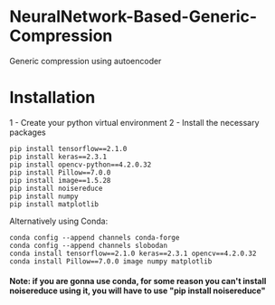 # NeuralNetwork-Based-Generic-Compression
Generic compression using autoencoder

# Installation

1 - Create your python virtual environment
2 - Install the necessary packages
```
pip install tensorflow==2.1.0
pip install keras==2.3.1
pip install opencv-python==4.2.0.32
pip install Pillow==7.0.0
pip install image==1.5.28
pip install noisereduce
pip install numpy
pip install matplotlib
```

Alternatively using Conda:
```
conda config --append channels conda-forge
conda config --append channels slobodan
conda install tensorflow==2.1.0 keras==2.3.1 opencv==4.2.0.32
conda install Pillow==7.0.0 image numpy matplotlib
```
#### Note: if you are gonna use conda, for some reason you can't install noisereduce using it, you will have to use "pip install noisereduce"

